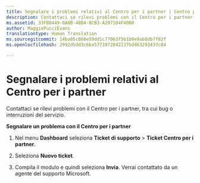 ```yaml
---
title: Segnalare i problemi relativi al Centro per i partner | Centro partner
description: Contattaci se rilevi problemi con il Centro per i partner, tra cui bug o interruzioni del servizio.
ms.assetid: 33FB8449-0A8B-48B4-8CB3-A297104F40B0
author: MaggiePucciEvans
translationtype: Human Translation
ms.sourcegitcommit: 14ba85c868e59dd1c77063f5b1b0e9ab8db7f82f
ms.openlocfilehash: 2992d5dd3c6ba5771072042137bd463293437c84

---
```


# Segnalare i problemi relativi al Centro per i partner


Contattaci se rilevi problemi con il Centro per i partner, tra cui bug o interruzioni del servizio.

**Segnalare un problema con il Centro per i partner**

1.  Nel menu **Dashboard** seleziona **Ticket di supporto** &gt; **Ticket Centro per i partner**.

2.  Seleziona **Nuovo ticket**.

3.  Compila il modulo e quindi seleziona **Invia**. Verrai contattato da un agente del supporto Microsoft.

 

 






<!--HONumber=Nov16_HO4-->



